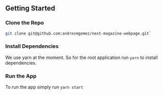 ## Getting Started

### Clone the Repo

```bash
git clone git@github.com:andresmgomez/next-magazine-webpage.git`
```

### Install Dependencies

We use yarn at the moment. So for the root application run `yarn` to install dependencies.


### Run the App

To run the app simply run `yarn start`


